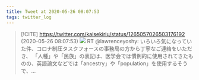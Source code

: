 ```yaml
---
title: Tweet at 2020-05-26 08:07:53
tags: twitter_log
---
```


> [!CITE] https://twitter.com/kaisekiriu/status/1265057026503176192 (2020-05-26 08:07:53)
> ![](https://twitter.com/kaisekiriu/status/1265057026503176192)
> RT @lawrenceyoshy: いろいろ気になっていた件、コロナ制圧タスクフォースの事務局の方から丁寧なご連絡をいただき、
> 「人種」や「民族」の表記は、医学会では慣例的に使用されてきたものの、英語論文などでは「ancestry」や「population」を使用するそうで、…
